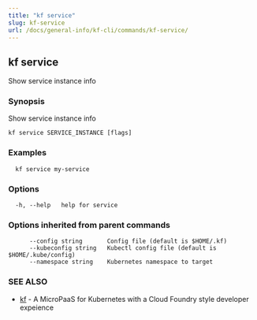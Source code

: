 ```yaml
---
title: "kf service"
slug: kf-service
url: /docs/general-info/kf-cli/commands/kf-service/
---
```

## kf service

Show service instance info

### Synopsis

Show service instance info

```
kf service SERVICE_INSTANCE [flags]
```

### Examples

```
  kf service my-service
```

### Options

```
  -h, --help   help for service
```

### Options inherited from parent commands

```
      --config string       Config file (default is $HOME/.kf)
      --kubeconfig string   Kubectl config file (default is $HOME/.kube/config)
      --namespace string    Kubernetes namespace to target
```

### SEE ALSO

* [kf](/docs/general-info/kf-cli/commands/kf/)	 - A MicroPaaS for Kubernetes with a Cloud Foundry style developer expeience

